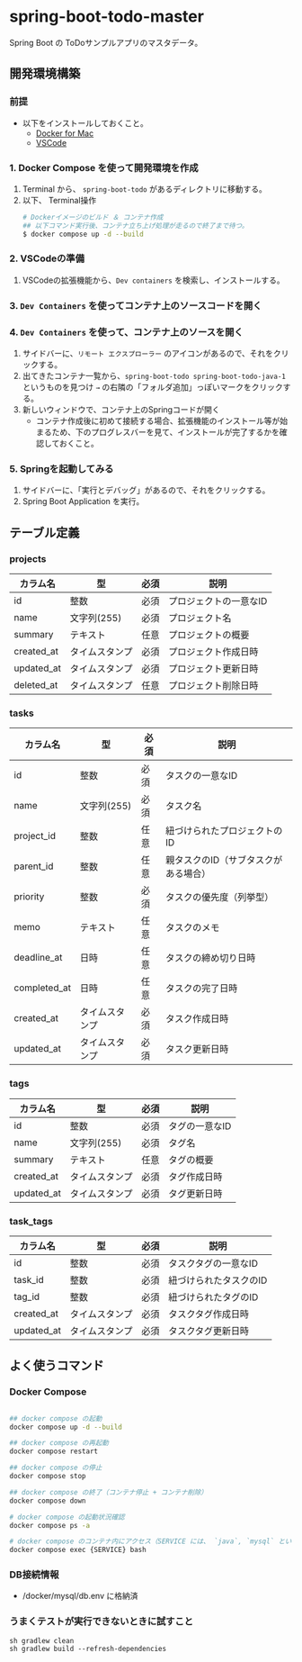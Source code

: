# spring-boot-todo-master
Spring Boot の ToDoサンプルアプリのマスタデータ。

## 開発環境構築
### 前提
- 以下をインストールしておくこと。
  - [Docker for Mac](https://docs.docker.com/desktop/install/mac-install/)
  - [VSCode](https://code.visualstudio.com/download)

### 1. Docker Compose を使って開発環境を作成
1. Terminal から、 `spring-boot-todo` があるディレクトリに移動する。
2. 以下、 Terminal操作
    ```bash
    # Dockerイメージのビルド ＆ コンテナ作成
    ## 以下コマンド実行後、コンテナ立ち上げ処理が走るので終了まで待つ。
    $ docker compose up -d --build
    ```

### 2. VSCodeの準備
1. VSCodeの拡張機能から、`Dev containers` を検索し、インストールする。

### 3. `Dev Containers` を使ってコンテナ上のソースコードを開く

### 4. `Dev Containers` を使って、コンテナ上のソースを開く
1. サイドバーに、`リモート エクスプローラー` のアイコンがあるので、それをクリックする。
2. 出てきたコンテナ一覧から、`spring-boot-todo spring-boot-todo-java-1` というものを見つけ `→` の右隣の「フォルダ追加」っぽいマークをクリックする。
3. 新しいウィンドウで、コンテナ上のSpringコードが開く
    - コンテナ作成後に初めて接続する場合、拡張機能のインストール等が始まるため、下のプログレスバーを見て、インストールが完了するかを確認しておくこと。

### 5. Springを起動してみる
1. サイドバーに、「実行とデバッグ」があるので、それをクリックする。
2. Spring Boot Application を実行。

## テーブル定義

### projects

| カラム名      | 型           | 必須   | 説明                    |
| ------------- | ------------ | ------ | ----------------------- |
| id            | 整数         | 必須   | プロジェクトの一意なID   |
| name          | 文字列(255)  | 必須   | プロジェクト名           |
| summary       | テキスト     | 任意   | プロジェクトの概要       |
| created_at    | タイムスタンプ| 必須   | プロジェクト作成日時     |
| updated_at    | タイムスタンプ| 必須   | プロジェクト更新日時     |
| deleted_at    | タイムスタンプ| 任意   | プロジェクト削除日時     |

### tasks

| カラム名      | 型           | 必須   | 説明                    |
| ------------- | ------------ | ------ | ----------------------- |
| id            | 整数         | 必須   | タスクの一意なID         |
| name          | 文字列(255)  | 必須   | タスク名                 |
| project_id    | 整数         | 任意   | 紐づけられたプロジェクトのID |
| parent_id     | 整数         | 任意   | 親タスクのID（サブタスクがある場合）|
| priority      | 整数         | 必須   | タスクの優先度（列挙型）  |
| memo          | テキスト     | 任意   | タスクのメモ             |
| deadline_at   | 日時         | 任意   | タスクの締め切り日時     |
| completed_at  | 日時         | 任意   | タスクの完了日時         |
| created_at    | タイムスタンプ| 必須   | タスク作成日時           |
| updated_at    | タイムスタンプ| 必須   | タスク更新日時           |

### tags

| カラム名      | 型           | 必須   | 説明                    |
| ------------- | ------------ | ------ | ----------------------- |
| id            | 整数         | 必須   | タグの一意なID           |
| name          | 文字列(255)  | 必須   | タグ名                   |
| summary       | テキスト     | 任意   | タグの概要               |
| created_at    | タイムスタンプ| 必須   | タグ作成日時             |
| updated_at    | タイムスタンプ| 必須   | タグ更新日時             |

### task_tags

| カラム名      | 型           | 必須   | 説明                    |
| ------------- | ------------ | ------ | ----------------------- |
| id            | 整数         | 必須   | タスクタグの一意なID     |
| task_id       | 整数         | 必須   | 紐づけられたタスクのID   |
| tag_id        | 整数         | 必須   | 紐づけられたタグのID     |
| created_at    | タイムスタンプ| 必須   | タスクタグ作成日時       |
| updated_at    | タイムスタンプ| 必須   | タスクタグ更新日時       |

## よく使うコマンド

### Docker Compose

```bash

## docker compose の起動
docker compose up -d --build

## docker compose の再起動
docker compose restart

## docker compose の停止
docker compose stop

## docker compose の終了（コンテナ停止 + コンテナ削除）
docker compose down

# docker compose の起動状況確認
docker compose ps -a

# docker compose のコンテナ内にアクセス（SERVICE には、 `java`, `mysql` といった、docker-compose.yml のサービス名が入る
docker compose exec {SERVICE} bash
```

### DB接続情報

- /docker/mysql/db.env に格納済

### うまくテストが実行できないときに試すこと

```
sh gradlew clean
sh gradlew build --refresh-dependencies
```